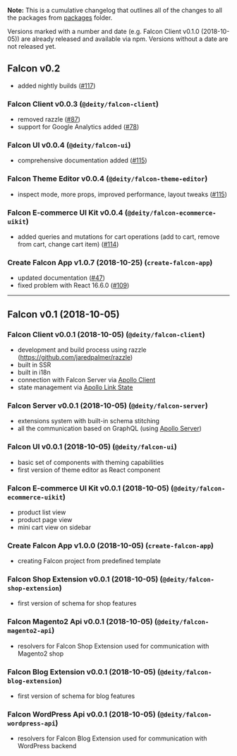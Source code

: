 **Note:** This is a cumulative changelog that outlines all of the changes to all the packages from [packages](./packages) folder.

Versions marked with a number and date (e.g. Falcon Client v0.1.0 (2018-10-05)) are already released and available via npm. Versions without a date are not released yet.

## Falcon v0.2

- added nightly builds ([#117](https://github.com/deity-io/falcon/pull/117))

### Falcon Client v0.0.3 (`@deity/falcon-client`)

- removed razzle ([#87](https://github.com/deity-io/falcon/pull/87))
- support for Google Analytics added ([#78](https://github.com/deity-io/falcon/pull/78))

### Falcon UI v0.0.4 (`@deity/falcon-ui`)

- comprehensive documentation added ([#115](https://github.com/deity-io/falcon/pull/115))

### Falcon Theme Editor v0.0.4 (`@deity/falcon-theme-editor`)

- inspect mode, more props, improved performance, layout tweaks ([#115](https://github.com/deity-io/falcon/pull/115))

### Falcon E-commerce UI Kit v0.0.4 (`@deity/falcon-ecommerce-uikit`)

- added queries and mutations for cart operations (add to cart, remove from cart, change cart item) ([#114](https://github.com/deity-io/falcon/pull/114))

### Create Falcon App v1.0.7 (2018-10-25) (`create-falcon-app`)

- updated documentation ([#47](https://github.com/deity-io/falcon/pull/47))
- fixed problem with React 16.6.0 ([#109](https://github.com/deity-io/falcon/pull/109))

---

## Falcon v0.1 (2018-10-05)

### Falcon Client v0.0.1 (2018-10-05) (`@deity/falcon-client`)

- development and build process using razzle (https://github.com/jaredpalmer/razzle)
- built in SSR
- built in i18n
- connection with Falcon Server via [Apollo Client](https://www.apollographql.com/docs/react/)
- state management via [Apollo Link State](https://www.apollographql.com/docs/link/links/state.html)

### Falcon Server v0.0.1 (2018-10-05) (`@deity/falcon-server`)

- extensions system with built-in schema stitching
- all the communication based on GraphQL (using [Apollo Server](https://www.apollographql.com/docs/apollo-server/))

### Falcon UI v0.0.1 (2018-10-05) (`@deity/falcon-ui`)

- basic set of components with theming capabilities
- first version of theme editor as React component

### Falcon E-commerce UI Kit v0.0.1 (2018-10-05) (`@deity/falcon-ecommerce-uikit`)

- product list view
- product page view
- mini cart view on sidebar

### Create Falcon App v1.0.0 (2018-10-05) (`create-falcon-app`)

- creating Falcon project from predefined template

### Falcon Shop Extension v0.0.1 (2018-10-05) (`@deity/falcon-shop-extension`)

- first version of schema for shop features

### Falcon Magento2 Api v0.0.1 (2018-10-05) (`@deity/falcon-magento2-api`)

- resolvers for Falcon Shop Extension used for communication with Magento2 shop

### Falcon Blog Extension v0.0.1 (2018-10-05) (`@deity/falcon-blog-extension`)

- first version of schema for blog features

### Falcon WordPress Api v0.0.1 (2018-10-05) (`@deity/falcon-wordpress-api`)

- resolvers for Falcon Blog Extension used for communication with WordPress backend
